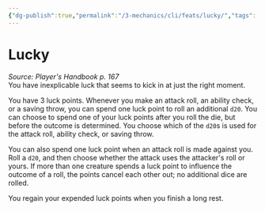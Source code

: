 ```yaml
---
{"dg-publish":true,"permalink":"/3-mechanics/cli/feats/lucky/","tags":["ttrpg-cli/compendium/src/5e/phb","ttrpg-cli/feat"],"noteIcon":""}
---
```


# Lucky
*Source: Player's Handbook p. 167*  
You have inexplicable luck that seems to kick in at just the right moment.

You have 3 luck points. Whenever you make an attack roll, an ability check, or a saving throw, you can spend one luck point to roll an additional `d20`. You can choose to spend one of your luck points after you roll the die, but before the outcome is determined. You choose which of the `d20`s is used for the attack roll, ability check, or saving throw.

You can also spend one luck point when an attack roll is made against you. Roll a `d20`, and then choose whether the attack uses the attacker's roll or yours. If more than one creature spends a luck point to influence the outcome of a roll, the points cancel each other out; no additional dice are rolled.

You regain your expended luck points when you finish a long rest.